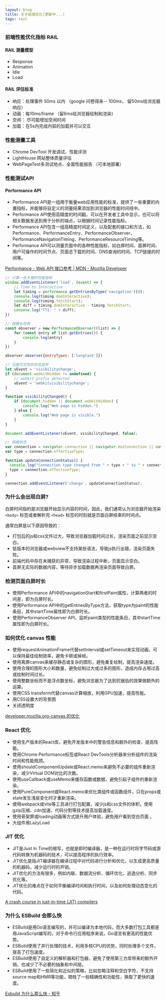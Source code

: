 ```yaml
---
layout: blog
title: 关于前端优化(更新中...)
tags: text
---
```


### 前端性能优化指标 RAIL

#### RAIL 测量模型

* Response
* Animation
* Idle
* Load

#### RAIL 评估标准

* 响应：处理事件 50ms 以内 （google 问卷得来-- 100ms， 留50ms给浏览器响应）
* 动画：每10ms/frame （留6ms给浏览器绘制和渲染）
* 空闲： 尽可能增加空闲时间
* 加载：在5s内完成内容的加载并可以交互

### 性能测量工具
* Chrome DevTool 开发调试、性能评测
* LightHouse 网站整体质量评估
* WebPageTest多测试地点、全面性能报告 （可本地部署）

### 性能测试API
#### Performance API
* Performance API是一组用于衡量web应用性能的标准，提供了一些重要的内置指标，并能够将自定义的测量结果添加到浏览器的性能时间线中。
* Performance API使用高精度的时间戳，可以在开发者工具中显示，也可以将相关数据发送到用于分析的端点，以根据时间记录性能指标。
* Performance API包含一组高精度时间定义，以及配套的接口和方法，如Performance、PerformanceEntry、PerformanceObserver、PerformanceNavigationTiming、PerformanceResourceTiming等。
* Performance API可以测量页面中的各种性能指标，如白屏时间、首屏时间、用户可操作的时间节点、页面总下载的时间、DNS查询的时间、TCP链接的时间等。

[Performance - Web API 接口参考 \| MDN - Mozilla Developer](https://developer.mozilla.org/zh-CN/docs/Web/API/Performance_API)

```js
// 计算一些关键的性能指标
window.addEventListener('load', (event) => {
    // Time to Interactive
    let timing = performance.getEntriesByType('navigation')[0];
    console.log(timing.domInteractive);
    console.log(timing.fetchStart);
    let diff = timing.domInteractive - timing.fetchStart;
    console.log("TTI: " + diff);
})
```

```js
// 观察长任务
const observer = new PerformanceObserver((list) => {
    for (const entry of list.getEntries()) {
        console.log(entry)
    }
})

observer.observe({entryTypes: ['longtask']})
```

```js
// 见面可见性的状态监听
let vEvent = 'visibilitychange';
if (document.webkitHidden != undefined) {
    // webkit prefix detected
    vEvent = 'webkitvisibilitychange';
}

function visibilityChanged() {
    if (document.hidden || document.webkitHidden) {
        console.log("Web page is hidden.")
    } else {
        console.log("Web page is visible.")
    }
}

document.addEventListener(vEvent, visibilityChanged, false);
```

```js
// 网络状态
var connection = navigator.connection || navigator.mozConnection || navigator.webkitConnection;
var type = connection.effectiveType;

function updateConnectionStatus() {
  console.log("Connection type changed from " + type + " to " + connection.effectiveType);
  type = connection.effectiveType;
}

connection.addEventListener('change', updateConnectionStatus);
```

### 为什么会出现白屏?
白屏时间指的是浏览器开始显示内容的时间，因此，我们通常认为浏览器开始渲染 `<body>` 标签或者解析完 `<head>` 标签的时刻就是页面白屏结束的时间点。

通常白屏是以下原因导致的：
* 打包后的js和css文件过大，导致浏览器加载时间过长，渲染页面之前显示空白。
* 低版本的浏览器或webview不支持某些语法，导致js执行出错，渲染页面失败。
* 前端代码中存在未捕获的异常，导致渲染过程中断，页面显示空白。
* 首屏无实际的数据内容，等待异步加载数据再渲染页面导致白屏。

### 检测页面白屏时长
* 使用Performance API中的navigationStart和firstPaint属性，计算两者的时间差，即为白屏时长。
* 使用Performance API中的getEntriesByType方法，获取type为paint的性能条目，其中startTime属性即为白屏时长。
* 使用PerformanceObserver API，监听paint类型的性能条目，其中startTime属性即为白屏时长。

### 如何优化 canvas 性能
* 使用requestAnimationFrame代替setInterval或setTimeout来实现动画，可以保持最佳绘制效率，避免卡顿或掉帧。
* 使用离屏canvas来缓存静态或复杂的图形，避免重复绘制，提高渲染速度。
* 使用合理的图形大小和数量，避免绘制过大或过多的图形，造成内存占用过高或绘制时间过长。
* 使用整数坐标而不是浮点数坐标，避免浏览器为了达到抗锯齿的效果做额外的运算。
* 使用CSS transform代替canvas计算缩放，利用GPU加速，提高性能。
* 用CSS设置大的背景图
* 关闭透明度

[developer.mozilla.org-canvas 的优化](https://developer.mozilla.org/zh-CN/docs/Web/API/Canvas_API/Tutorial/Optimizing_canvas)

### React 优化
* 使用生产版本的React库，避免开发版本中的警告信息和额外的检查，提高性能。
* 使用Chrome Performance标签或React DevTools分析器来分析组件的渲染时间和性能瓶颈。
* 使用shouldComponentUpdate或React.memo来避免不必要的组件重新渲染，减少Virtual DOM对比的次数。
* 使用useCallback或useMemo来缓存函数或数据，避免引起子组件的重新渲染。
* 使用PureComponent或React.memo来优化类组件或函数组件，只在props或state发生浅层变化时才重新渲染。
* 使用webpack或vite等工具进行打包配置，减少js和css文件的体积，使用gzip压缩、cdn加速、代码分割等技术提高加载速度。
* 使用骨架屏或loading动画等方式提升用户体验，避免用户看到空白页面 。
* 大组件用LazyLoad

### JIT 优化
* JIT是Just In Time的缩写，也就是即时编译器，是一种在运行时将字节码或源代码转换为机器码的技术，可以提高程序的执行效率。
* JIT优化是指JIT编译器在编译过程中对代码进行分析和优化，以生成更高质量的机器码，减少运行时的开销。
* JIT优化的方法有很多，例如内联、数据流分析、循环优化、逃逸分析、同步优化等。
* JIT优化的难点在于如何平衡编译时间和执行时间，以及如何处理动态变化的代码。

[A crash course in just-in-time (JIT) compilers](https://hacks.mozilla.org/2017/02/a-crash-course-in-just-in-time-jit-compilers/)

### 为什么 ESBuild 会那么快
* ESBuild是用Go语言编写的，并可以编译为本地代码，而大多数打包工具都是用JavaScript编写的，对于命令行应用程序来说，Go语言有更高的性能优势。
* ESBuild使用了并行处理的技术，利用多核CPU的优势，同时处理多个文件，提高了打包速度。
* ESBuild使用了自定义的解析器和打包器，避免了使用第三方库带来的额外开销，也减少了不必要的抽象和中间层。
* ESBuild使用了一些简化和近似的策略，比如忽略注释和空白字符，不支持source map和HMR等功能，牺牲了一些精确性和功能性，换取了更快的速度。

[Esbuild 为什么那么快 - 知乎](https://zhuanlan.zhihu.com/p/379164359)